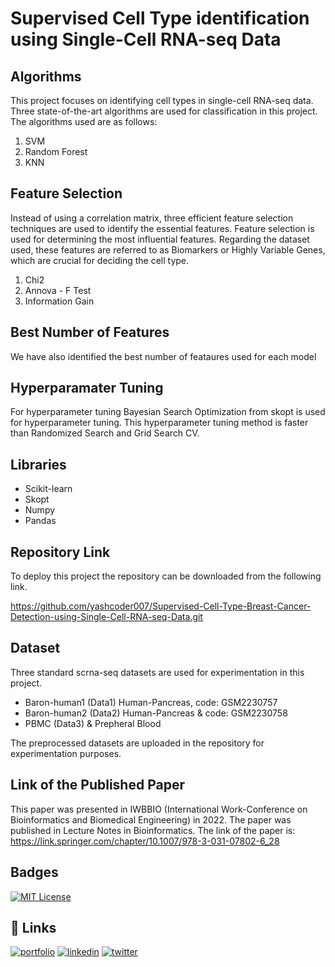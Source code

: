
# Supervised Cell Type identification using Single-Cell RNA-seq Data

## Algorithms
This project focuses on identifying cell types in single-cell RNA-seq data. Three state-of-the-art algorithms are used for classification in this project. The algorithms used are as follows:
1. SVM
2. Random Forest
3. KNN 

## Feature Selection

Instead of using a correlation matrix, three efficient feature selection techniques are used to identify the essential features. Feature selection is used for determining the most influential features. Regarding the dataset used, these features are referred to as Biomarkers or Highly Variable Genes, which are crucial for deciding the cell type. 

1. Chi2
2. Annova - F Test
3. Information Gain 

## Best Number of Features

We have also identified the best number of feataures used for each model

## Hyperparamater Tuning 

For hyperparameter tuning Bayesian Search Optimization from skopt is used for hyperparameter tuning. This hyperparameter tuning method is faster than Randomized Search and Grid Search CV.

## Libraries  

- Scikit-learn
- Skopt
- Numpy
- Pandas


## Repository Link

To deploy this project the repository can be downloaded from the following link.

https://github.com/yashcoder007/Supervised-Cell-Type-Breast-Cancer-Detection-using-Single-Cell-RNA-seq-Data.git



## Dataset
Three standard scrna-seq datasets are used for experimentation in this project.

- Baron-human1 (Data1) Human-Pancreas, code: GSM2230757 
- Baron-human2 (Data2) Human-Pancreas & code: GSM2230758 
- PBMC (Data3) & Prepheral Blood

The preprocessed datasets are uploaded in the repository for experimentation purposes.




## Link of the Published Paper

This paper was presented in IWBBIO (International Work-Conference on Bioinformatics and Biomedical Engineering) in 2022. The paper was published in Lecture Notes in Bioinformatics. The link of the paper is: https://link.springer.com/chapter/10.1007/978-3-031-07802-6_28
## Badges

[![MIT License](https://img.shields.io/badge/License-MIT-green.svg)](https://choosealicense.com/licenses/mit/)

## 🔗 Links
[![portfolio](https://img.shields.io/badge/my_portfolio-000?style=for-the-badge&logo=ko-fi&logoColor=white)](https://katherineoelsner.com/)
[![linkedin](https://img.shields.io/badge/linkedin-0A66C2?style=for-the-badge&logo=linkedin&logoColor=white)](https://www.linkedin.com/in/yash-trivedi-898004160/)
[![twitter](https://img.shields.io/badge/twitter-1DA1F2?style=for-the-badge&logo=twitter&logoColor=white)](https://twitter.com/)

